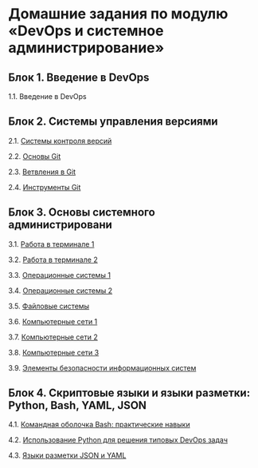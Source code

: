 # Домашние задания по модулю «DevOps и системное администрирование»

## Блок 1. Введение в DevOps

1.1. Введение в DevOps

## Блок 2. Системы управления версиями

2.1. [Системы контроля версий](02-git/exercise1)

2.2. [Основы Git](02-git/exercise2)

2.3. [Ветвления в Git](02-git/exercise3)

2.4. [Инструменты Git](02-git/exercise4)

## Блок 3. Основы системного администрировани

3.1. [Работа в терминале 1](03-sysadmin/01-terminal)

3.2. [Работа в терминале 2](03-sysadmin/02-terminal)

3.3. [Операционные системы 1](03-sysadmin/03-os)

3.4. [Операционные системы 2](03-sysadmin/04-os)

3.5. [Файловые системы](03-sysadmin/05-fs)

3.6. [Компьютерные сети 1](03-sysadmin/06-net)

3.7. [Компьютерные сети 2](03-sysadmin/07-net)

3.8. [Компьютерные сети 3](03-sysadmin/08-net)

3.9. [Элементы безопасности информационных систем](03-sysadmin/09-security)

## Блок 4. Скриптовые языки и языки разметки: Python, Bash, YAML, JSON

4.1. [Командная оболочка Bash: практические навыки](04-script/01-bash)

4.2. [Использование Python для решения типовых DevOps задач](04-script/02-py)

4.3. [Языки разметки JSON и YAML](04-script/03-yaml)
